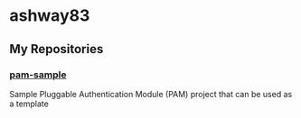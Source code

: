 # ashway83

## My Repositories

### [pam-sample](https://github.com/ashway83/pam-sample)

Sample Pluggable Authentication Module (PAM) project that can be used as a template
